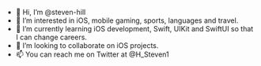 - 👋 Hi, I’m @steven-hill
- 👀 I’m interested in iOS, mobile gaming, sports, languages and travel.
- 🌱 I’m currently learning iOS development, Swift, UIKit and SwiftUI so that I can change careers.
- 💞️ I’m looking to collaborate on iOS projects.
- 📫 You can reach me on Twitter at @H_Steven1
